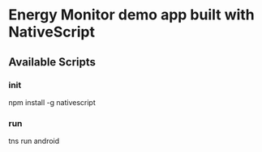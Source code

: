 # Energy Monitor demo app built with NativeScript

## Available Scripts

### init
npm install -g nativescript

### run
tns run android